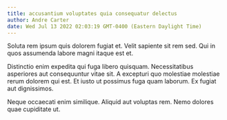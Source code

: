 ```yaml
---
title: accusantium voluptates quia consequatur delectus
author: Andre Carter
date: Wed Jul 13 2022 02:03:19 GMT-0400 (Eastern Daylight Time)
---
```

Soluta rem ipsum quis dolorem fugiat et. Velit sapiente sit rem sed. Qui in quos assumenda labore magni itaque est et.

 Distinctio enim expedita qui fuga libero quisquam. Necessitatibus asperiores aut consequuntur vitae sit. A excepturi quo molestiae molestiae rerum dolorem qui est. Et iusto ut possimus fuga quam laborum. Ex fugiat aut dignissimos.

 Neque occaecati enim similique. Aliquid aut voluptas rem. Nemo dolores quae cupiditate ut.